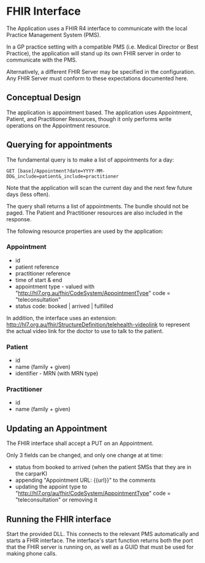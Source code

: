 # FHIR Interface

The Application uses a FHIR R4 interface to communicate with the local 
Practice Management System (PMS).

In a GP practice setting with a compatible PMS (i.e. Medical Director or Best Practice),
the application will stand up its own FHIR server in order to communicate with the PMS.

Alternatively, a different FHIR Server may be specified in the configuration. 
Any FHIR Server must conform to these expectations documented here.

## Conceptual Design

The application is appointment based. The application uses Appointment, Patient, and Practitioner 
Resources, though it only performs write operations on the Appointment resource.

## Querying for appointments 

The fundamental query is to make a list of appointments for a day:

    GET [base]/Appointment?date=YYYY-MM-DD&_include=patient&_include=practitioner
    
Note that the application will scan the current day and the next few future days (less often). 

The query shall returns a list of appointments. The bundle should not be paged. The Patient 
and Practitioner resources are also included in the response.

The following resource properties are used by the application:

### Appointment

* id
* patient reference
* practitioner reference
* time of start & end
* appointment type - valued with "http://hl7.org.au/fhir/CodeSystem/AppointmentType" code = "teleconsultation"
* status code:  booked | arrived | fulfilled

In addition, the interface uses an extension: http://hl7.org.au/fhir/StructureDefinition/telehealth-videolink to represent the 
actual video link for the doctor to use to talk to the patient.

### Patient

* id 
* name (family + given)
* identifier - MRN (with MRN type)

### Practitioner

* id 
* name (family + given)

## Updating an Appointment 

The FHIR interface shall accept a PUT on an Appointment.

Only 3 fields can be changed, and only one change at at time:
* status from booked to arrived (when the patient SMSs that they are in the carparK)
* appending "Appointment URL: {{url}}" to the comments
* updating the appoint type to "http://hl7.org/au/fhir/CodeSystem/AppointmentType" code = "teleconsultation" or removing it 


## Running the FHIR interface

Start the provided DLL. This connects to the relevant PMS automatically and starts a FHIR interface.
The interface's start function returns both the port that the FHIR server is running on, as well as a 
GUID that must be used for making phone calls.
